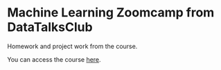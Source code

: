 # Machine Learning Zoomcamp from DataTalksClub


Homework and project work from the course.



You can access the course [here](https://github.com/DataTalksClub/machine-learning-zoomcamp).
